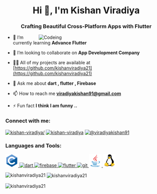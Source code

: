 <h1 align="center">Hi 👋, I'm Kishan Viradiya</h1>
<h3 align="center">Crafting Beautiful Cross-Platform Apps with Flutter</h3>


<img align="right" alt="Codeing" width="400" src="https://cdn.dribbble.com/users/1162077/screenshots/3848914/programmer.gif">

- 🌱 I’m currently learning **Advance Flutter**

- 👯 I’m looking to collaborate on **App Development Company**

- 👨‍💻 All of my projects are available at [https://github.com/kishanviradiya21](https://github.com/kishanviradiya21)

- 💬 Ask me about **dart , flutter , Firebase**

- 📫 How to reach me **viradiyakishan91@gmail.com**

- ⚡ Fun fact **I think I am funny ..**

<h3 align="left">Connect with me:</h3>
<p align="left">
<a href="https://linkedin.com/in/kishan-viradiya/" target="blank"><img align="center" src="https://raw.githubusercontent.com/rahuldkjain/github-profile-readme-generator/master/src/images/icons/Social/linked-in-alt.svg" alt="kishan-viradiya/" height="30" width="40" /></a>
<a href="https://stackoverflow.com/users/kishan-viradiya" target="blank"><img align="center" src="https://raw.githubusercontent.com/rahuldkjain/github-profile-readme-generator/master/src/images/icons/Social/stack-overflow.svg" alt="kishan-viradiya" height="30" width="40" /></a>
<a href="https://medium.com/@viradiyakishan91" target="blank"><img align="center" src="https://raw.githubusercontent.com/rahuldkjain/github-profile-readme-generator/master/src/images/icons/Social/medium.svg" alt="@viradiyakishan91" height="30" width="40" /></a>
</p>

<h3 align="left">Languages and Tools:</h3>
<p align="left"> <a href="https://www.cprogramming.com/" target="_blank" rel="noreferrer"> <img src="https://raw.githubusercontent.com/devicons/devicon/master/icons/c/c-original.svg" alt="c" width="40" height="40"/> </a> <a href="https://dart.dev" target="_blank" rel="noreferrer"> <img src="https://www.vectorlogo.zone/logos/dartlang/dartlang-icon.svg" alt="dart" width="40" height="40"/> </a> <a href="https://firebase.google.com/" target="_blank" rel="noreferrer"> <img src="https://www.vectorlogo.zone/logos/firebase/firebase-icon.svg" alt="firebase" width="40" height="40"/> </a> <a href="https://flutter.dev" target="_blank" rel="noreferrer"> <img src="https://www.vectorlogo.zone/logos/flutterio/flutterio-icon.svg" alt="flutter" width="40" height="40"/> </a> <a href="https://git-scm.com/" target="_blank" rel="noreferrer"> <img src="https://www.vectorlogo.zone/logos/git-scm/git-scm-icon.svg" alt="git" width="40" height="40"/> </a> <a href="https://www.java.com" target="_blank" rel="noreferrer"> <img src="https://raw.githubusercontent.com/devicons/devicon/master/icons/java/java-original.svg" alt="java" width="40" height="40"/> </a> <a href="https://www.linux.org/" target="_blank" rel="noreferrer"> <img src="https://raw.githubusercontent.com/devicons/devicon/master/icons/linux/linux-original.svg" alt="linux" width="40" height="40"/> </a> </p>

<p><img align="left" src="https://github-readme-stats.vercel.app/api/top-langs?username=kishanviradiya21&show_icons=true&locale=en&layout=compact" alt="kishanviradiya21" /></p>

<p>&nbsp;<img align="center" src="https://github-readme-stats.vercel.app/api?username=kishanviradiya21&show_icons=true&locale=en" alt="kishanviradiya21" /></p>

<p><img align="center" src="https://github-readme-streak-stats.herokuapp.com/?user=kishanviradiya21&" alt="kishanviradiya21" /></p>
